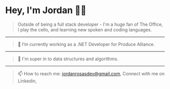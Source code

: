 # Hey, I'm Jordan ✌🏽

 > Outside of being a full stack developer - I'm a huge fan of The Office, I play the cello, and learning new spoken and coding languages. 
 ---
> 🔭 I’m currently working as a .NET Developer for Produce Alliance.
---
> 🎈 I'm super in to data structures and algorithms.
---
> 📫 How to reach me: jordanrosasdev@gmail.com, Connect with me on Linkedin, 

<!--
**JordanRosas/JordanRosas** is a ✨ _special_ ✨ repository because its `README.md` (this file) appears on your GitHub profile.

Here are some ideas to get you started:


- 🌱 I’m currently learning ...
- 👯 I’m looking to collaborate on ...
- 🤔 I’m looking for help with ...
- 💬 Ask me about ...
- 
- 😄 Pronouns: ...
- ⚡ Fun fact: ...
-->
